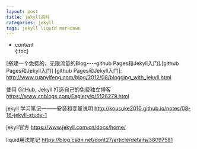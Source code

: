 ```yaml
---
layout: post
title: jekyll资料
categories: jekyll
tags: jekyll liquid markdown
---
```


* content  
{:toc}

[搭建一个免费的，无限流量的Blog----github Pages和Jekyll入门].[github Pages和Jekyll入门]
[github Pages和Jekyll入门]: http://www.ruanyifeng.com/blog/2012/08/blogging_with_jekyll.html


使用 GitHub, Jekyll 打造自己的免费独立博客
https://www.cnblogs.com/Eaglery/p/5126279.html

jekyll 学习笔记一——安装和变量说明
http://kousuke2010.github.io/notes/08-16-jekyll-study-1

jekyll官方
https://www.jekyll.com.cn/docs/home/

liquid用法笔记
https://blog.csdn.net/dont27/article/details/38097581
